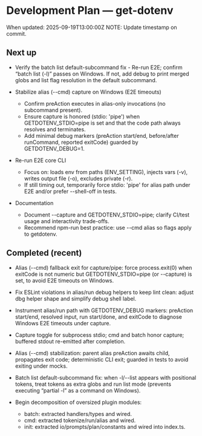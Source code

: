 # Development Plan — get-dotenv

When updated: 2025-09-19T13:00:00Z
NOTE: Update timestamp on commit.

## Next up

- Verify the batch list default-subcommand fix - Re-run E2E; confirm “batch list (-l)” passes on Windows. If not, add debug to print merged globs and list flag resolution in the default subcommand.

- Stabilize alias (--cmd) capture on Windows (E2E timeouts)
  - Confirm preAction executes in alias-only invocations (no subcommand present).
  - Ensure capture is honored (stdio: 'pipe') when GETDOTENV_STDIO=pipe is set
    and that the code path always resolves and terminates.
  - Add minimal debug markers (preAction start/end, before/after runCommand,
    reported exitCode) guarded by GETDOTENV_DEBUG=1.

- Re-run E2E core CLI
  - Focus on: loads env from paths (ENV_SETTING), injects vars (-v), writes
    output file (-o), excludes private (-r).
  - If still timing out, temporarily force stdio: 'pipe' for alias path under
    E2E and/or prefer --shell-off in tests.

- Documentation
  - Document --capture and GETDOTENV_STDIO=pipe; clarify CI/test usage and
    interactivity trade-offs.
  - Recommend npm-run best practice: use --cmd alias so flags apply to getdotenv.

## Completed (recent)

- Alias (--cmd) fallback exit for capture/pipe:
  force process.exit(0) when exitCode is not numeric but GETDOTENV_STDIO=pipe
  (or --capture) is set, to avoid E2E timeouts on Windows.

- Fix ESLint violations in alias/run debug helpers to keep lint clean:
  adjust dbg helper shape and simplify debug shell label.
- Instrument alias/run path with GETDOTENV_DEBUG markers:
  preAction start/end, resolved input, run start/done, and exitCode to diagnose Windows E2E timeouts under capture.

- Capture toggle for subprocess stdio; cmd and batch honor capture; buffered
  stdout re-emitted after completion.
- Alias (--cmd) stabilization: parent alias preAction awaits child, propagates
  exit code; deterministic CLI exit; guarded in tests to avoid exiting under
  mocks.

- Batch list default-subcommand fix: when -l/--list appears with positional
  tokens, treat tokens as extra globs and run list mode (prevents executing
  “partial -l” as a command on Windows).

- Begin decomposition of oversized plugin modules:
  - batch: extracted handlers/types and wired.
  - cmd: extracted tokenize/run/alias and wired.
  - init: extracted io/prompts/plan/constants and wired into index.ts.
